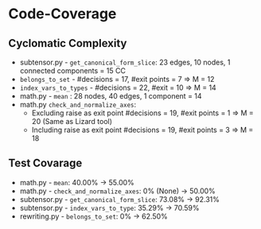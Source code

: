 # Code-Coverage

## Cyclomatic Complexity
- subtensor.py - `get_canonical_form_slice`: 23 edges, 10 nodes, 1 connected components =  15 CC
- ``belongs_to_set`` - #decisions = 17, #exit points = 7 => M = 12
- ``index_vars_to_types`` - #decisions = 22, #exit = 10 => M = 14
- math.py - `mean` : 28 nodes, 40 edges, 1 component = 14
- math.py `check_and_normalize_axes`:
    - Excluding raise as exit point #decisions = 19, #exit points = 1 => M = 20 (Same as Lizard tool)
    - Including raise as exit point #decisions = 19, #exit points = 3 => M = 18

## Test Covarage
- math.py - `mean`: 40.00% -> 55.00%
- math.py - `check_and_normalize_axes`: 0% (None) -> 50.00%
- subtensor.py - `get_canonical_form_slice`: 73.08% -> 92.31%
- subtensor.py - `index_vars_to_type`: 35.29% -> 70.59%
- rewriting.py - `belongs_to_set`: 0% -> 62.50%
